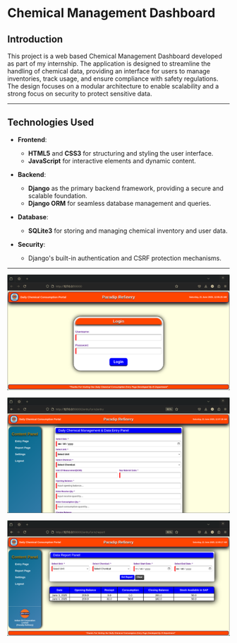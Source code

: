 # Chemical Management Dashboard

## Introduction

This project is a web based Chemical Management Dashboard developed as part of my internship. The application is designed to streamline the handling of chemical data, providing an interface for users to manage inventories, track usage, and ensure compliance with safety regulations. The design focuses on a modular architecture to enable scalability and a strong focus on security to protect sensitive data.

---

## Technologies Used

- **Frontend**:

  - **HTML5** and **CSS3** for structuring and styling the user interface.
  - **JavaScript** for interactive elements and dynamic content.

- **Backend**:

  - **Django** as the primary backend framework, providing a secure and scalable foundation.
  - **Django ORM** for seamless database management and queries.

- **Database**:

  - **SQLite3** for storing and managing chemical inventory and user data.

- **Security**:

  - Django's built-in authentication and CSRF protection mechanisms.

---

![Login Page](images/login_page.png)

![Inventory Management](images/entry_page.png)

![Report Page](images/report_page.png)
